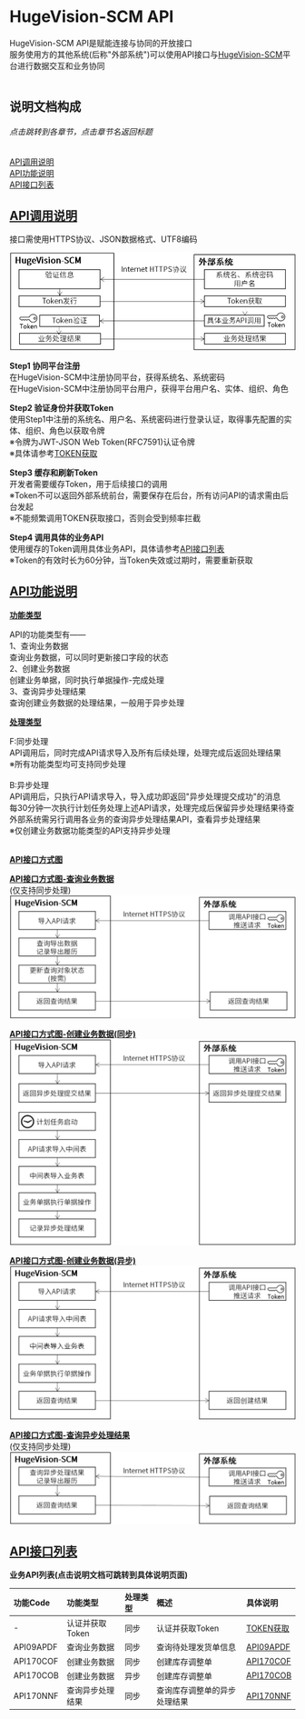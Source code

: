 <span id="总标题目录位置"></span>
# HugeVision-SCM API


HugeVision-SCM API是赋能连接与协同的开放接口<br>
服务使用方的其他系统(后称"外部系统")可以使用API接口与[HugeVision-SCM](https://demo.scm.huge-vision.com/)平台进行数据交互和业务协同<br>
<br>

<span id="说明文档构成"></span>


## **说明文档构成**
###### 点击跳转到各章节，点击章节名返回标题
[API调用说明](#API调用说明目录位置)<br>
[API功能说明](#API功能说明目录位置)<br>
[API接口列表](#API接口列表目录位置)<br>



<span id="API调用说明目录位置"></span>
## [**API调用说明**](#总标题目录位置)

接口需使用HTTPS协议、JSON数据格式、UTF8编码


![](images/API_CallStep.png)<br>

**Step1 协同平台注册**<br>
在HugeVision-SCM中注册协同平台，获得系统名、系统密码<br>
在HugeVision-SCM中注册协同平台用户，获得平台用户名、实体、组织、角色<br>

**Step2 验证身份并获取Token**<br>
使用Step1中注册的系统名、用户名、系统密码进行登录认证，取得事先配置的实体、组织、角色以获取令牌<br>
※令牌为JWT-JSON Web Token(RFC7591)认证令牌<br>
※具体请参考[TOKEN获取](tokens/Tokens.md)

**Step3 缓存和刷新Token**<br>
开发者需要缓存Token，用于后续接口的调用<br>
※Token不可以返回外部系统前台，需要保存在后台，所有访问API的请求需由后台发起<br>
※不能频繁调用TOKEN获取接口，否则会受到频率拦截<br>

**Step4 调用具体的业务API**<br>
使用缓存的Token调用具体业务API，具体请参考[API接口列表](#API接口列表])<br>
※Token的有效时长为60分钟，当Token失效或过期时，需要重新获取
<br>


<span id="API功能说明目录位置"></span>

## [**API功能说明**](#总标题目录位置)

[**功能类型**](#API功能说明目录位置)<br>

API的功能类型有——<br>
1、查询业务数据<br>
查询业务数据，可以同时更新接口字段的状态<br>
2、创建业务数据<br>
创建业务单据，同时执行单据操作-完成处理<br>
3、查询异步处理结果<br>
查询创建业务数据的处理结果，一般用于异步处理<br>

[**处理类型**](#API功能说明目录位置)<br>

F:同步处理<br>
API调用后，同时完成API请求导入及所有后续处理，处理完成后返回处理结果<br>
※所有功能类型均可支持同步处理<br>
<br>
B:异步处理<br>
API调用后，只执行API请求导入，导入成功即返回"异步处理提交成功"的消息<br>
每30分钟一次执行计划任务处理上述API请求，处理完成后保留异步处理结果待查<br>
外部系统需另行调用各业务的查询异步处理结果API，查看异步处理结果<br>
※仅创建业务数据功能类型的API支持异步处理<br>
<br>

<span id="API接口方式图目录位置"></span>
[**API接口方式图**](#API功能说明目录位置)<br>

[**API接口方式图-查询业务数据**](#API功能说明目录位置)<br>
(仅支持同步处理)<br>
![](images/API_DataQuery.png)<br>

[**API接口方式图-创建业务数据(同步)**](#API功能说明目录位置)<br>
![](images/API_DocCreate-F.png)<br>

[**API接口方式图-创建业务数据(异步)**](#API功能说明目录位置)<br>
![](images/API_DocCreate-B.png)<br>

[**API接口方式图-查询异步处理结果**](#API功能说明目录位置)<br>
(仅支持同步处理)<br>
![](images/API_ResultQuery.png)<br>


<span id="API接口列表目录位置"></span>

## [**API接口列表**](#总标题目录位置)

**业务API列表(点击说明文档可跳转到具体说明页面)**<br>

|功能Code|功能类型|处理类型|概述|具体说明
|:--|:--|:--|:--|:--|
|-|认证并获取Token|同步|认证并获取Token|[TOKEN获取](tokens/Tokens.md)
|API09APDF|查询业务数据|同步|查询待处理发货单信息|[API09APDF](processes/API09APDF.md)
|API170COF|创建业务数据|同步|创建库存调整单|[API170COF](processes/API170COF.md)
|API170COB|创建业务数据|异步|创建库存调整单|[API170COB](processes/API170COB.md)
|API170NNF|查询异步处理结果|同步|查询库存调整单的异步处理结果|[API170NNF](processes/API170NNF.md)
